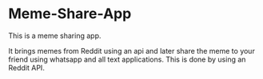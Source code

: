 # Meme-Share-App

This is a meme sharing app.

It brings memes from Reddit using an api and later share the meme to your friend using whatsapp and all text applications.
This is done by using an Reddit API.
